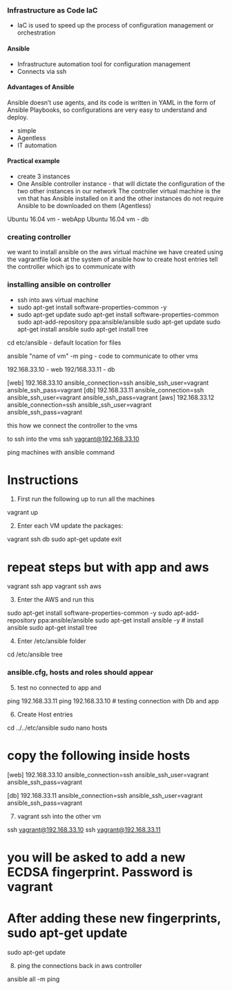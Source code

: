 ### Infrastructure as Code IaC
- IaC is used to speed up the process of configuration management or orchestration
#### Ansible
- Infrastructure automation tool for configuration management
- Connects via ssh

#### Advantages of Ansible
Ansible doesn’t use agents, and its code is written in YAML in the form of Ansible Playbooks, so configurations are very easy to understand and deploy.

- simple
- Agentless
- IT automation

#### Practical example
- create 3 instances
- One Ansible controller instance - that will dictate the configuration of the two other instances in our network
The controller virtual machine is the vm that has Ansible installed on it and the other instances do not require Ansible to be downloaded on them (Agentless)

Ubuntu 16.04 vm - webApp
Ubuntu 16.04 vm - db

### creating controller 
we want to install ansible on the aws virtual machine we have created using the vagrantfile
look at the system of ansible 
how to create host entries tell the controller which ips to communicate with 

### installing ansible on controller 
- ssh into aws virtual machine 
- sudo apt-get install software-properties-common -y
- sudo apt-get update
	sudo apt-get install software-properties-common
	sudo apt-add-repository ppa:ansible/ansible
	sudo apt-get update
	sudo apt-get install ansible
sudo apt-get install tree

cd etc/ansible - default location for files 

ansible "name of vm" -m ping - code to communicate to other vms 

192.168.33.10 - web
192/168.33.11 - db 

[web]
192.168.33.10 ansible_connection=ssh ansible_ssh_user=vagrant ansible_ssh_pass=vagrant
[db]
192.168.33.11 ansible_connection=ssh ansible_ssh_user=vagrant ansible_ssh_pass=vagrant
[aws]
192.168.33.12 ansible_connection=ssh ansible_ssh_user=vagrant ansible_ssh_pass=vagrant


this how we connect the controller to the vms 

to ssh into the vms 
ssh vagrant@192.168.33.10

ping machines with ansible command

# Instructions 

1) First run the following up to run all the machines


vagrant up 


2) Enter each VM update the packages:


vagrant ssh db
sudo apt-get update
exit

# repeat steps but with app and aws 
vagrant ssh app 
vagrant ssh aws 


3) Enter the AWS and run this



sudo apt-get install software-properties-common -y
sudo apt-add-repository ppa:ansible/ansible
sudo apt-get install ansible -y # install ansible 
sudo apt-get install tree


4) Enter /etc/ansible folder


cd /etc/ansible tree 
### ansible.cfg, hosts and roles should appear
 

5) test no connected to app and 


ping 192.168.33.11
ping 192.168.33.10 # testing connection with Db and app


6) Create Host entries 


cd ../../etc/ansible 
sudo nano hosts

# copy the following inside hosts
[web]
192.168.33.10 ansible_connection=ssh ansible_ssh_user=vagrant ansible_ssh_pass=vagrant

[db]
192.168.33.11 ansible_connection=ssh ansible_ssh_user=vagrant ansible_ssh_pass=vagrant




7) vagrant ssh into the other vm


ssh vagrant@192.168.33.10
ssh vagrant@192.168.33.11

# you will be asked to add a new ECDSA fingerprint. Password is vagrant 
# After adding these new fingerprints, sudo apt-get update
sudo apt-get update 



8) ping the connections back in aws controller

ansible all -m ping
